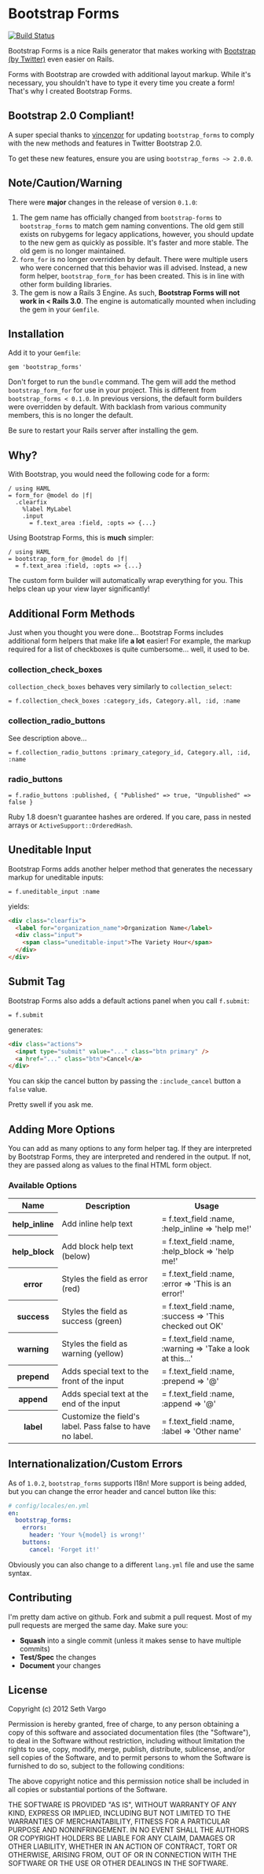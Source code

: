 Bootstrap Forms
===============
[![Build Status](https://secure.travis-ci.org/sethvargo/bootstrap_forms.png?branch=master)](http://travis-ci.org/sethvargo/bootstrap_forms)

Bootstrap Forms is a nice Rails generator that makes working with [Bootstrap (by Twitter)](http://twitter.github.com/bootstrap) even easier on Rails. 

Forms with Bootstrap are crowded with additional layout markup. While it's necessary, you shouldn't have to type it every time you create a form! That's why I created Bootstrap Forms.

Bootstrap 2.0 Compliant!
------------------------
A super special thanks to [vincenzor](https://github.com/vincenzor) for updating `bootstrap_forms` to comply with the new methods and features in Twitter Bootstrap 2.0. 

To get these new features, ensure you are using `bootstrap_forms ~> 2.0.0`.

Note/Caution/Warning
--------------------
There were **major** changes in the release of version `0.1.0`:

 1. The gem name has officially changed from `bootstrap-forms` to `bootstrap_forms` to match gem naming conventions. The old gem still exists on rubygems for legacy applications, however, you should update to the new gem as quickly as possible. It's faster and more stable. The old gem is no longer maintained.
 2. `form_for` is no longer overridden by default. There were multiple users who were concerned that this behavior was ill advised. Instead, a new form helper, `bootstrap_form_for` has been created. This is in line with other form building libraries.
 3. The gem is now a Rails 3 Engine. As such, **Bootstrap Forms will not work in < Rails 3.0**. The engine is automatically mounted when including the gem in your `Gemfile`.

Installation
------------
Add it to your `Gemfile`:

    gem 'bootstrap_forms'

Don't forget to run the `bundle` command. The gem will add the method `bootstrap_form_for` for use in your project. This is different from `bootstrap_forms < 0.1.0`. In previous versions, the default form builders were overridden by default. With backlash from various community members, this is no longer the default.

Be sure to restart your Rails server after installing the gem.

Why?
----
With Bootstrap, you would need the following code for a form:

```haml
/ using HAML
= form_for @model do |f|
  .clearfix
    %label MyLabel
    .input
      = f.text_area :field, :opts => {...}
```

Using Bootstrap Forms, this is **much** simpler:

```haml
/ using HAML
= bootstrap_form_for @model do |f|
  = f.text_area :field, :opts => {...}
```

The custom form builder will automatically wrap everything for you. This helps clean up your view layer significantly!

Additional Form Methods
-----------------------
Just when you thought you were done... Bootstrap Forms includes additional form helpers that make life **a lot** easier! For example, the markup required for a list of checkboxes is quite cumbersome... well, it used to be.

### collection_check_boxes
`collection_check_boxes` behaves very similarly to `collection_select`:

```haml
= f.collection_check_boxes :category_ids, Category.all, :id, :name
```

### collection_radio_buttons
See description above...

```haml
= f.collection_radio_buttons :primary_category_id, Category.all, :id, :name
```

### radio_buttons

```haml
= f.radio_buttons :published, { "Published" => true, "Unpublished" => false }
```

Ruby 1.8 doesn't guarantee hashes are ordered. If you care, pass in nested arrays or `ActiveSupport::OrderedHash`.

Uneditable Input
----------------
Bootstrap Forms adds another helper method that generates the necessary markup for uneditable inputs:

```haml
= f.uneditable_input :name
```

yields:

```html
<div class="clearfix">
  <label for="organization_name">Organization Name</label>
  <div class="input">
    <span class="uneditable-input">The Variety Hour</span>
  </div>
</div>
```

Submit Tag
----------
Bootstrap Forms also adds a default actions panel when you call `f.submit`:

```haml
= f.submit
```
    
generates:

```html
<div class="actions">
  <input type="submit" value="..." class="btn primary" />
  <a href="..." class="btn">Cancel</a>
</div>
```

You can skip the cancel button by passing the `:include_cancel` button a `false` value.

Pretty swell if you ask me.

Adding More Options
-------------------
You can add as many options to any form helper tag. If they are interpreted by Bootstrap Forms, they are interpreted and rendered in the output. If not, they are passed along as values to the final HTML form object.

### Available Options

<table>
  <tr>
    <th>Name</th>
    <th>Description</th>
    <th>Usage</th>
  </tr>
  <tr>
    <th>help_inline</th>
    <td>Add inline help text</td>
    <td>= f.text_field :name, :help_inline => 'help me!'</td>
  </tr>
  <tr>
    <th>help_block</th>
    <td>Add block help text (below)</td>
    <td>= f.text_field :name, :help_block => 'help me!'</td>
  </tr>
  <tr>
    <th>error</th>
    <td>Styles the field as error (red)</td>
    <td>= f.text_field :name, :error => 'This is an error!'</td>
  </tr>
  <tr>
    <th>success</th>
    <td>Styles the field as success (green)</td>
    <td>= f.text_field :name, :success => 'This checked out OK'</td>
  </tr>
  <tr>
    <th>warning</th>
    <td>Styles the field as warning (yellow)</td>
    <td>= f.text_field :name, :warning => 'Take a look at this...'</td>
  </tr>
  <tr>
    <th>prepend</th>
    <td>Adds special text to the front of the input</td>
    <td>= f.text_field :name, :prepend => '@'</td>
  </tr>
  <tr>
    <th>append</th>
    <td>Adds special text at the end of the input</td>
    <td>= f.text_field :name, :append => '@'</td>
  </tr>
  <tr>
    <th>label</th>
    <td>Customize the field's label. Pass false to have no label.</td>
    <td>= f.text_field :name, :label => 'Other name'</td>
  </tr>
</table>

Internationalization/Custom Errors
----------------------------------
As of `1.0.2`, `bootstrap_forms` supports I18n! More support is being added, but you can change the error header and cancel button like this:

```yaml
# config/locales/en.yml
en:
  bootstrap_forms:
    errors:
      header: 'Your %{model} is wrong!'
    buttons:
      cancel: 'Forget it!'
```

Obviously you can also change to a different `lang.yml` file and use the same syntax.

Contributing
------------
I'm pretty dam active on github. Fork and submit a pull request. Most of my pull requests are merged the same day. Make sure you:

 - **Squash** into a single commit (unless it makes sense to have multiple commits)
 - **Test/Spec** the changes
 - **Document** your changes

License
-------
Copyright (c) 2012 Seth Vargo

Permission is hereby granted, free of charge, to any person obtaining a copy of this software and associated documentation files (the "Software"), to deal in the Software without restriction, including without limitation the rights to use, copy, modify, merge, publish, distribute, sublicense, and/or sell copies of the Software, and to permit persons to whom the Software is furnished to do so, subject to the following conditions:

The above copyright notice and this permission notice shall be included in all copies or substantial portions of the Software.

THE SOFTWARE IS PROVIDED "AS IS", WITHOUT WARRANTY OF ANY KIND, EXPRESS OR IMPLIED, INCLUDING BUT NOT LIMITED TO THE WARRANTIES OF MERCHANTABILITY, FITNESS FOR A PARTICULAR PURPOSE AND NONINFRINGEMENT. IN NO EVENT SHALL THE AUTHORS OR COPYRIGHT HOLDERS BE LIABLE FOR ANY CLAIM, DAMAGES OR OTHER LIABILITY, WHETHER IN AN ACTION OF CONTRACT, TORT OR OTHERWISE, ARISING FROM, OUT OF OR IN CONNECTION WITH THE SOFTWARE OR THE USE OR OTHER DEALINGS IN THE SOFTWARE.
